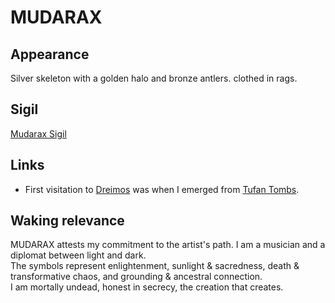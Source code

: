 # MUDARAX 

## Appearance 
Silver skeleton with a golden halo and bronze antlers. clothed in rags. 

## Sigil 
[Mudarax Sigil](META/Images/mudarax-sigil.png)

## Links  
- First visitation to [Dreimos](Dreimos.md) was when I emerged from [Tufan Tombs](Tufan-Tombs.md). 

## Waking relevance 
MUDARAX attests my commitment to the artist's path. I am a musician and a diplomat between light and dark. <br> 
The symbols represent enlightenment, sunlight & sacredness, death & transformative chaos, and grounding & ancestral connection. <br>
I am mortally undead, honest in secrecy, the creation that creates. 
